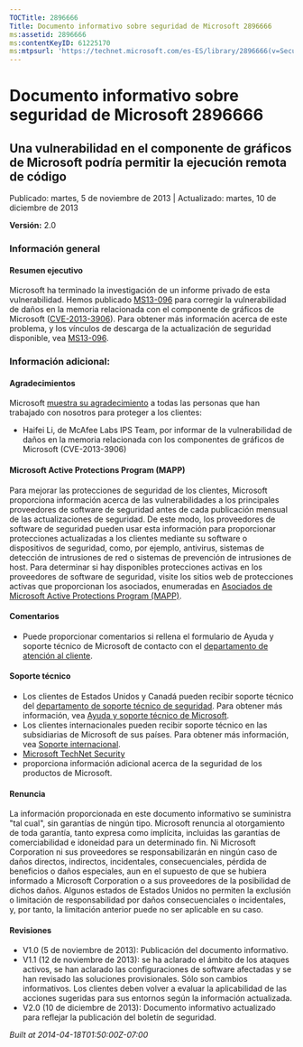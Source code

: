 ```yaml
---
TOCTitle: 2896666
Title: Documento informativo sobre seguridad de Microsoft 2896666
ms:assetid: 2896666
ms:contentKeyID: 61225170
ms:mtpsurl: 'https://technet.microsoft.com/es-ES/library/2896666(v=Security.10)'
---
```


Documento informativo sobre seguridad de Microsoft 2896666
==========================================================

Una vulnerabilidad en el componente de gráficos de Microsoft podría permitir la ejecución remota de código
----------------------------------------------------------------------------------------------------------

Publicado: martes, 5 de noviembre de 2013 | Actualizado: martes, 10 de diciembre de 2013

**Versión:** 2.0

### Información general

#### Resumen ejecutivo

Microsoft ha terminado la investigación de un informe privado de esta vulnerabilidad. Hemos publicado [MS13-096](http://go.microsoft.com/fwlink/?linkid=344108) para corregir la vulnerabilidad de daños en la memoria relacionada con el componente de gráficos de Microsoft ([CVE-2013-3906](http://www.cve.mitre.org/cgi-bin/cvename.cgi?name=cve-2013-3906)). Para obtener más información acerca de este problema, y los vínculos de descarga de la actualización de seguridad disponible, vea [MS13-096](http://go.microsoft.com/fwlink/?linkid=344108).

### Información adicional:

#### Agradecimientos

Microsoft [muestra su agradecimiento](http://go.microsoft.com/fwlink/?linkid=21127) a todas las personas que han trabajado con nosotros para proteger a los clientes:

-   Haifei Li, de McAfee Labs IPS Team, por informar de la vulnerabilidad de daños en la memoria relacionada con los componentes de gráficos de Microsoft (CVE-2013-3906)

#### Microsoft Active Protections Program (MAPP)

Para mejorar las protecciones de seguridad de los clientes, Microsoft proporciona información acerca de las vulnerabilidades a los principales proveedores de software de seguridad antes de cada publicación mensual de las actualizaciones de seguridad. De este modo, los proveedores de software de seguridad pueden usar esta información para proporcionar protecciones actualizadas a los clientes mediante su software o dispositivos de seguridad, como, por ejemplo, antivirus, sistemas de detección de intrusiones de red o sistemas de prevención de intrusiones de host. Para determinar si hay disponibles protecciones activas en los proveedores de software de seguridad, visite los sitios web de protecciones activas que proporcionan los asociados, enumeradas en [Asociados de Microsoft Active Protections Program (MAPP)](http://go.microsoft.com/fwlink/?linkid=215201).

#### Comentarios

-   Puede proporcionar comentarios si rellena el formulario de Ayuda y soporte técnico de Microsoft de contacto con el [departamento de atención al cliente](http://support.microsoft.com/kb/?scid=sw;en;1257&showpage=1&ws=technet&sd=tech).

#### Soporte técnico

-   Los clientes de Estados Unidos y Canadá pueden recibir soporte técnico del [departamento de soporte técnico de seguridad](http://go.microsoft.com/fwlink/?linkid=21131). Para obtener más información, vea [Ayuda y soporte técnico de Microsoft](http://support.microsoft.com/).
-   Los clientes internacionales pueden recibir soporte técnico en las subsidiarias de Microsoft de sus países. Para obtener más información, vea [Soporte internacional](http://go.microsoft.com/fwlink/?linkid=21155).
-   [Microsoft TechNet Security](http://technet.microsoft.com/es-es/security/default.aspx)
-   proporciona información adicional acerca de la seguridad de los productos de Microsoft.

#### Renuncia

La información proporcionada en este documento informativo se suministra "tal cual", sin garantías de ningún tipo. Microsoft renuncia al otorgamiento de toda garantía, tanto expresa como implícita, incluidas las garantías de comerciabilidad e idoneidad para un determinado fin. Ni Microsoft Corporation ni sus proveedores se responsabilizarán en ningún caso de daños directos, indirectos, incidentales, consecuenciales, pérdida de beneficios o daños especiales, aun en el supuesto de que se hubiera informado a Microsoft Corporation o a sus proveedores de la posibilidad de dichos daños. Algunos estados de Estados Unidos no permiten la exclusión o limitación de responsabilidad por daños consecuenciales o incidentales, y, por tanto, la limitación anterior puede no ser aplicable en su caso.

#### Revisiones

-   V1.0 (5 de noviembre de 2013): Publicación del documento informativo.
-   V1.1 (12 de noviembre de 2013): se ha aclarado el ámbito de los ataques activos, se han aclarado las configuraciones de software afectadas y se han revisado las soluciones provisionales. Sólo son cambios informativos. Los clientes deben volver a evaluar la aplicabilidad de las acciones sugeridas para sus entornos según la información actualizada.
-   V2.0 (10 de diciembre de 2013): Documento informativo actualizado para reflejar la publicación del boletín de seguridad.

*Built at 2014-04-18T01:50:00Z-07:00*
